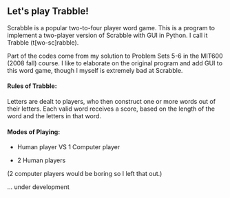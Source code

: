 ## Let's play Trabble!

Scrabble is a popular two-to-four player word game. 
This is a program to implement a two-player version of Scrabble with GUI in Python.
I call it Trabble (t[wo-sc]rabble).


Part of the codes come from my solution to Problem Sets 5-6 in the MIT600 (2008 fall) course. I like to elaborate on the original program and add GUI to this word game, though I myself is extremely bad at Scrabble.
 

#### Rules of  Trabble:

Letters are dealt to players, who then construct one or more words out of their letters. Each valid word receives a score, based on the length of the word and the letters in that word.


#### Modes of Playing:

- Human player VS 1 Computer player

- 2 Human players

(2 computer players would be boring so I left that out.)



... under development 